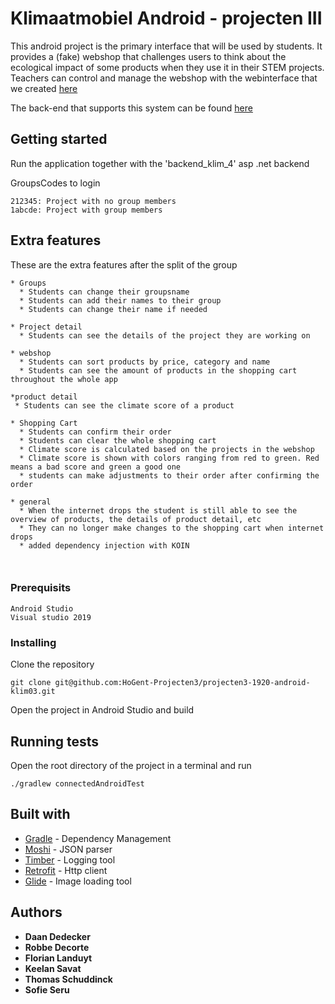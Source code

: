# Klimaatmobiel Android - projecten III

This android project is the primary interface that will be used by students. It provides a (fake)
webshop that challenges users to think about the ecological impact of some products when they use it
in their STEM projects. Teachers can control and manage the webshop with the webinterface that we created
[here](https://github.com/HoGent-Projecten3/projecten3-1920-angular-klim03)

The back-end that supports this system can be found [here](https://github.com/HoGent-Projecten3/projecten3-1920-backend-klim03)

## Getting started

Run the application together with the 'backend_klim_4' asp .net backend

GroupsCodes to login
```
212345: Project with no group members
1abcde: Project with group members
```

## Extra features
These are the extra features after the split of the group
```
* Groups
  * Students can change their groupsname
  * Students can add their names to their group
  * Students can change their name if needed
  
* Project detail
  * Students can see the details of the project they are working on
  
* webshop
  * Students can sort products by price, category and name
  * Students can see the amount of products in the shopping cart throughout the whole app
  
*product detail
 * Students can see the climate score of a product
  
* Shopping Cart
  * Students can confirm their order
  * Students can clear the whole shopping cart
  * Climate score is calculated based on the projects in the webshop
  * Climate score is shown with colors ranging from red to green. Red means a bad score and green a good one
  * students can make adjustments to their order after confirming the order
  
* general
  * When the internet drops the student is still able to see the overview of products, the details of product detail, etc
  * They can no longer make changes to the shopping cart when internet drops
  * added dependency injection with KOIN
  
  
```

### Prerequisits

```
Android Studio
Visual studio 2019
```

### Installing

Clone the repository

```
git clone git@github.com:HoGent-Projecten3/projecten3-1920-android-klim03.git
```

Open the project in Android Studio and build

## Running tests

Open the root directory of the project in a terminal and run

```
./gradlew connectedAndroidTest
```

## Built with

* [Gradle](https://gradle.org) - Dependency Management
* [Moshi](https://github.com/square/moshi) - JSON parser
* [Timber](https://github.com/JakeWharton/timber) - Logging tool
* [Retrofit](https://github.com/square/retrofit) - Http client
* [Glide](https://github.com/bumptech/glide) - Image loading tool

## Authors

* **Daan Dedecker**
* **Robbe Decorte**
* **Florian Landuyt**
* **Keelan Savat**
* **Thomas Schuddinck**
* **Sofie Seru**
